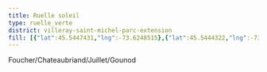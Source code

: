 ```yaml
---
title: Ruelle soleil
type: ruelle_verte
district: villeray-saint-michel-parc-extension
fill: [{"lat":45.5447431,"lng":-73.6248515},{"lat":45.5444322,"lng":-73.6241595}]
---
```


Foucher/Chateaubriand/Juillet/Gounod